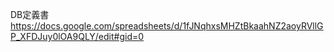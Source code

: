 DB定義書
https://docs.google.com/spreadsheets/d/1fJNqhxsMHZtBkaahNZ2aoyRVllGP_XFDJuy0lOA9QLY/edit#gid=0
